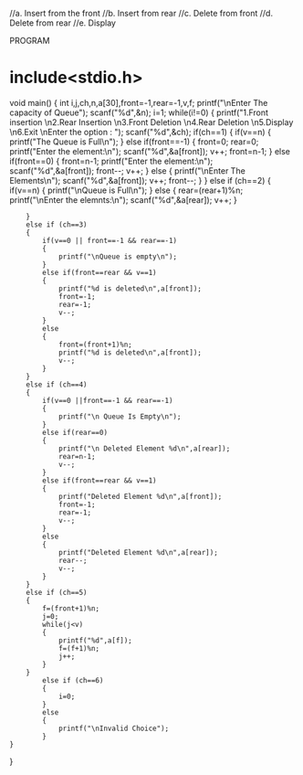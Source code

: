 //a. Insert from the front
//b. Insert from rear
//c. Delete from front
//d. Delete from rear
//e. Display

PROGRAM

# include<stdio.h>
void main()
{
	int i,j,ch,n,a[30],front=-1,rear=-1,v,f;
	printf("\nEnter The capacity of Queue");
	scanf("%d",&n);
	i=1;
	while(i!=0)
	{
    	printf("1.Front insertion  \n2.Rear Insertion  \n3.Front Deletion  \n4.Rear Deletion  \n5.Display  \n6.Exit \nEnter the option : ");
    	scanf("%d",&ch);
    	if(ch==1)
    	{
        	if(v==n)
        	{
            	printf("The Queue is Full\n");
        	}
        	else if(front==-1)
        	{
            	front=0;
            	rear=0;
            	printf("Enter the element:\n");
            	scanf("%d",&a[front]);
            	v++;
            	front=n-1;
        	}
        	else if(front==0)
        	{
            	front=n-1;
            	printf("Enter the element:\n");
            	scanf("%d",&a[front]);
            	front--;
            	v++;
        	}
        	else
        	{
            	printf("\nEnter The Elements\n");
            	scanf("%d",&a[front]);
            	v++;
            	front--;
        	}
    	}
    	else if (ch==2)
    	{
        	if(v==n)
        	{
            	printf("\nQueue is Full\n");
        	}
        	else
        	{
            	rear=(rear+1)%n;
            	printf("\nEnter the elemnts:\n");
            	scanf("%d",&a[rear]);
            	v++;
        	}
  	 
    	}
    	else if (ch==3)
    	{
        	if(v==0 || front==-1 && rear==-1)
        	{
            	printf("\nQueue is empty\n");
        	}
        	else if(front==rear && v==1)
        	{
            	printf("%d is deleted\n",a[front]);
            	front=-1;
            	rear=-1;
            	v--;
        	}
        	else
        	{
            	front=(front+1)%n;
            	printf("%d is deleted\n",a[front]);
            	v--;
        	}
    	}
    	else if (ch==4)
    	{
        	if(v==0 ||front==-1 && rear==-1)
        	{
            	printf("\n Queue Is Empty\n");
        	}
        	else if(rear==0)
        	{
            	printf("\n Deleted Element %d\n",a[rear]);
            	rear=n-1;
            	v--;
        	}
        	else if(front==rear && v==1)
        	{
            	printf("Deleted Element %d\n",a[front]);
            	front=-1;
            	rear=-1;
            	v--;
        	}
        	else
        	{
            	printf("Deleted Element %d\n",a[rear]);
            	rear--;
            	v--;
        	}
    	}
    	else if (ch==5)
    	{
        	f=(front+1)%n;
        	j=0;
        	while(j<v)
        	{
            	printf("%d",a[f]);
            	f=(f+1)%n;
            	j++;
        	}
    	}
        	else if (ch==6)
        	{
            	i=0;
        	}
        	else
        	{
            	printf("\nInvalid Choice");
        	}
	}
}
